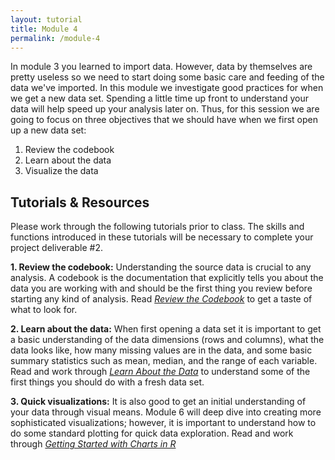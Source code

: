 ```yaml
---
layout: tutorial
title: Module 4
permalink: /module-4
---
```


In module 3 you learned to import data. However, data by themselves are pretty useless so we need to start doing some basic care and feeding of the data we've imported. In this module we investigate good practices for when we get a new data set. Spending a little time up front to understand your data will help speed up your analysis later on. Thus, for this session we are going to focus on three objectives that we should have when we first open up a new data set:

1. Review the codebook
2. Learn about the data
3. Visualize the data

## Tutorials & Resources

Please work through the following tutorials prior to class. The skills and functions introduced in these tutorials will be necessary to complete your project deliverable #2.

__1. Review the codebook:__ Understanding the source data is crucial to any analysis. A codebook is the documentation that explicitly tells you about the data you are working with and should be the first thing you review before starting any kind of analysis. Read [*Review the Codebook*](codebook) to get a taste of what to look for.

__2. Learn about the data:__ When first opening a data set it is important to get a basic understanding of the data dimensions (rows and columns), what the data looks like, how many missing values are in the data, and some basic summary statistics such as mean, median, and the range of each variable. Read and work through [*Learn About the Data*](about_the_data) to understand some of the first things you should do with a fresh data set.

__3. Quick visualizations:__ It is also good to get an initial understanding of your data through visual means.  Module 6 will deep dive into creating more sophisticated visualizations; however, it is important to understand how to do some standard plotting for quick data exploration.  Read and work through [*Getting Started with Charts in R*](about_the_data)
